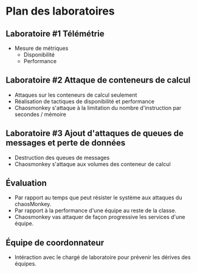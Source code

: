 # Plan des laboratoires

## Laboratoire #1 Télémétrie

- Mesure de métriques
  - Disponibilité
  - Performance

## Laboratoire #2 Attaque de conteneurs de calcul

- Attaques sur les conteneurs de calcul seulement
- Réalisation de tactiques de disponibilité et performance
- Chaosmonkey s'attaque à la limitation du nombre d'instruction par secondes / mémoire

## Laboratoire #3 Ajout d'attaques de queues de messages et perte de données

- Destruction des queues de messages
- Chaosmonkey s'attaque aux volumes des conteneur de calcul

## Évaluation

- Par rapport au temps que peut résister le système aux attaques du chaosMonkey.
- Par rapport à la performance d'une équipe au reste de la classe.
- Chaosmonkey vas attaquer de façon progressive les services d'une équipe.

## Équipe de coordonnateur

- Intéraction avec le chargé de laboratoire pour prévenir les dérives des équipes.
